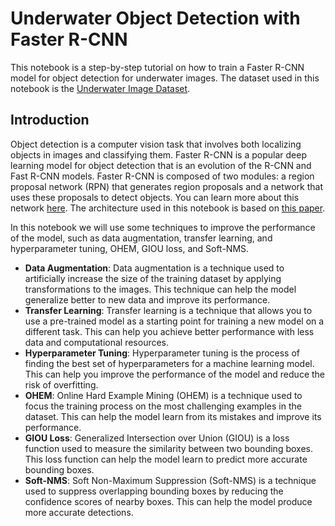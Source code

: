 # Underwater Object Detection with Faster R-CNN

This notebook is a step-by-step tutorial on how to train a Faster R-CNN model for object detection for underwater images. The dataset used in this notebook is the [Underwater Image Dataset](https://www.kaggle.com/datasets/slavkoprytula/aquarium-data-cots).

## Introduction
Object detection is a computer vision task that involves both localizing objects in images and classifying them. Faster R-CNN is a popular deep learning model for object detection that is an evolution of the R-CNN and Fast R-CNN models. Faster R-CNN is composed of two modules: a region proposal network (RPN) that generates region proposals and a network that uses these proposals to detect objects. You can learn more about this network [here](https://arxiv.org/abs/1506.01497). The architecture used in this notebook is based on [this paper](https://www.researchgate.net/publication/368708716_Underwater_Object_Detection_Method_Based_on_Improved_Faster_RCNN).

In this notebook we will use some techniques to improve the performance of the model, such as data augmentation, transfer learning, and hyperparameter tuning, OHEM, GIOU loss, and Soft-NMS.

- **Data Augmentation**: Data augmentation is a technique used to artificially increase the size of the training dataset by applying transformations to the images. This technique can help the model generalize better to new data and improve its performance.
- **Transfer Learning**: Transfer learning is a technique that allows you to use a pre-trained model as a starting point for training a new model on a different task. This can help you achieve better performance with less data and computational resources.
- **Hyperparameter Tuning**: Hyperparameter tuning is the process of finding the best set of hyperparameters for a machine learning model. This can help you improve the performance of the model and reduce the risk of overfitting.
- **OHEM**: Online Hard Example Mining (OHEM) is a technique used to focus the training process on the most challenging examples in the dataset. This can help the model learn from its mistakes and improve its performance.
- **GIOU Loss**: Generalized Intersection over Union (GIOU) is a loss function used to measure the similarity between two bounding boxes. This loss function can help the model learn to predict more accurate bounding boxes.
- **Soft-NMS**: Soft Non-Maximum Suppression (Soft-NMS) is a technique used to suppress overlapping bounding boxes by reducing the confidence scores of nearby boxes. This can help the model produce more accurate detections.
